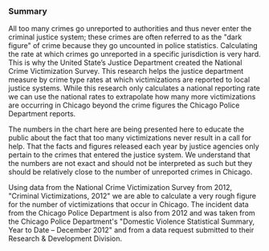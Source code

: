 ### Summary  

All too many crimes go unreported to authorities and thus never enter the criminal justice system; these crimes are often referred to as the "dark figure" of crime because they go uncounted in police statistics. Calculating the rate at which crimes go unreported in a specific jurisdiction is very hard. This is why the United State’s Justice Department created the National Crime Victimization Survey. This research helps the justice department measure by crime type rates at which victimizations are reported to local justice systems. While this research only calculates a national reporting rate we can use the national rates to extrapolate how many more victimizations are occurring in Chicago beyond the crime figures the Chicago Police Department reports. 

The numbers in the chart here are being presented here to educate the public about the fact that too many victimizations never result in a call for help. That the facts and figures released each year by justice agencies only pertain to the crimes that entered the justice system. We understand that the numbers are not exact and should not be interpreted as such but they should be relatively close to the number of unreported crimes in Chicago. 

Using data from the National Crime Victimization Survey from 2012, "Criminal Victimizations, 2012" we are able to calculate a very rough figure for the number of victimizations that occur in Chicago. The incident data from the Chicago Police Department is also from 2012 and was taken from the Chicago Police Department's "Domestic Violence Statistical Summary, Year to Date – December 2012" and from a data request submitted to their Research & Development Division.